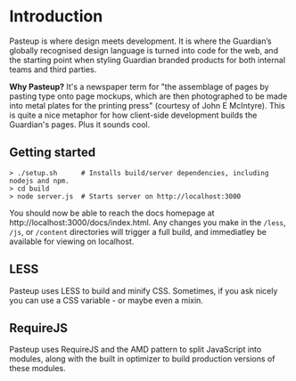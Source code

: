 Introduction
============

Pasteup is where design meets development. It is where the Guardian’s globally recognised design language is turned into code for the web, and the starting point when styling Guardian branded products for both internal teams and third parties.

**Why Pasteup?** It's a newspaper term for "the assemblage of pages by pasting type onto page mockups, which are then photographed to be made into metal plates for the printing press" (courtesy of John E McIntyre). This is quite a nice metaphor for how client-side development builds the Guardian's pages. Plus it sounds cool.

Getting started
---------------

    > ./setup.sh      # Installs build/server dependencies, including nodejs and npm.
    > cd build
    > node server.js  # Starts server on http://localhost:3000

You should now be able to reach the docs homepage at http://localhost:3000/docs/index.html. Any changes you make in the `/less`, `/js`, or `/content` directories will trigger a full build, and immediatley be available for viewing on localhost.

LESS
----

Pasteup uses LESS to build and minify CSS. Sometimes, if you ask nicely you can use a CSS variable - or maybe even a mixin.

RequireJS
---------

Pasteup uses RequireJS and the AMD pattern to split JavaScript into modules, along with the built in optimizer to build production versions of these modules.